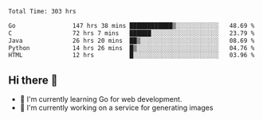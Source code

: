 <!--START_SECTION:waka-->

```txt
Total Time: 303 hrs

Go                147 hrs 38 mins ████████████▒░░░░░░░░░░░░   48.69 %
C                 72 hrs 7 mins   ██████░░░░░░░░░░░░░░░░░░░   23.79 %
Java              26 hrs 20 mins  ██▒░░░░░░░░░░░░░░░░░░░░░░   08.69 %
Python            14 hrs 26 mins  █▒░░░░░░░░░░░░░░░░░░░░░░░   04.76 %
HTML              12 hrs          █░░░░░░░░░░░░░░░░░░░░░░░░   03.96 %
```

<!--END_SECTION:waka-->

## Hi there 👋
- 🌱 I'm currently learning Go for web development.
- 🔭 I'm currently working on a service for generating images 

<!--
**prorok210/prorok210** is a ✨ _special_ ✨ repository because its `README.md` (this file) appears on your GitHub profile.

Here are some ideas to get you started:

- 🔭 I’m currently working on ...
- 🌱 I’m currently learning ...
- 👯 I’m looking to collaborate on ...
- 🤔 I’m looking for help with ...
- 💬 Ask me about ...
- 📫 How to reach me: ...
- 😄 Pronouns: ...
- ⚡ Fun fact: ...
-->
